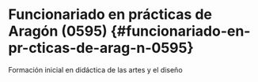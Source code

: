 # Funcionariado en prácticas de Aragón (0595) {#funcionariado-en-pr-cticas-de-arag-n-0595}

Formación inicial en didáctica de las artes y el diseño
